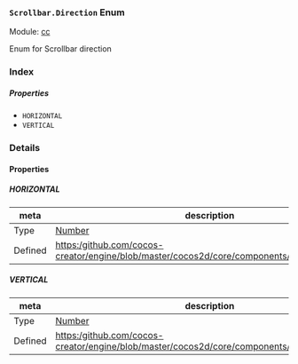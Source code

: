 ### `Scrollbar.Direction` Enum



Module: [cc](../modules/cc.md)




Enum for Scrollbar direction

### Index

##### Properties

  - `HORIZONTAL`
  - `VERTICAL`

### Details

#### Properties


##### HORIZONTAL

> 

| meta | description |
|------|-------------|
| Type | <a href="https://developer.mozilla.org/en/JavaScript/Reference/Global_Objects/Number" class="crosslink external" target="_blank">Number</a> |
| Defined | [https:/github.com/cocos-creator/engine/blob/master/cocos2d/core/components/CCScrollBar.js:35](https:/github.com/cocos-creator/engine/blob/master/cocos2d/core/components/CCScrollBar.js#L35) |



##### VERTICAL

> 

| meta | description |
|------|-------------|
| Type | <a href="https://developer.mozilla.org/en/JavaScript/Reference/Global_Objects/Number" class="crosslink external" target="_blank">Number</a> |
| Defined | [https:/github.com/cocos-creator/engine/blob/master/cocos2d/core/components/CCScrollBar.js:40](https:/github.com/cocos-creator/engine/blob/master/cocos2d/core/components/CCScrollBar.js#L40) |


